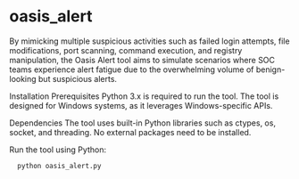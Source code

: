 # oasis_alert
By mimicking multiple suspicious activities such as failed login attempts, file modifications, port scanning, command execution, and registry manipulation, the Oasis Alert tool aims to simulate scenarios where SOC teams experience alert fatigue due to the overwhelming volume of benign-looking but suspicious alerts.

Installation
Prerequisites
Python 3.x is required to run the tool.
The tool is designed for Windows systems, as it leverages Windows-specific APIs.

Dependencies
The tool uses built-in Python libraries such as ctypes, os, socket, and threading. No external packages need to be installed.

Run the tool using Python:

      python oasis_alert.py
